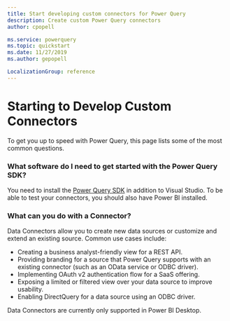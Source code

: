 ```yaml
---
title: Start developing custom connectors for Power Query 
description: Create custom Power Query connectors
author: cpopell

ms.service: powerquery
ms.topic: quickstart
ms.date: 11/27/2019
ms.author: gepopell

LocalizationGroup: reference
---
```


# Starting to Develop Custom Connectors
To get you up to speed with Power Query, this page lists some of the most common questions.

### What software do I need to get started with the Power Query SDK?
You need to install the [Power Query SDK](https://www.aka.ms/powerquerysdk) in addition to Visual Studio. To be able to test your connectors, you should also have Power BI installed.

### What can you do with a Connector?
Data Connectors allow you to create new data sources or customize and extend an existing source. Common use cases include:

* Creating a business analyst-friendly view for a REST API.
* Providing branding for a source that Power Query supports with an existing connector (such as an OData service or ODBC driver).
* Implementing OAuth v2 authentication flow for a SaaS offering.
* Exposing a limited or filtered view over your data source to improve usability.
* Enabling DirectQuery for a data source using an ODBC driver.

Data Connectors are currently only supported in Power BI Desktop.
